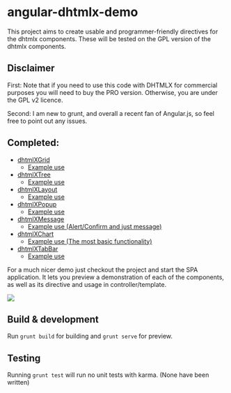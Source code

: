 # angular-dhtmlx-demo

This project aims to create usable and programmer-friendly directives for the dhtmlx components. These will be tested on the GPL version of the dhtmlx components. 
## Disclaimer

First:
Note that if you need to use this code with DHTMLX for commercial purposes you will need to buy the PRO version. Otherwise, you are under the GPL v2 licence.

Second:
I am new to grunt, and overall a recent fan of Angular.js, so feel free to point out any issues. 


## Completed:
<ul>
  <li>
    <a href="https://github.com/perushinkov/angular-dhtmlx-demo/blob/master/app/components/dhtmlx/directives/grid.js">dhtmlXGrid</a>
    <ul>
      <li>
        <a href="https://github.com/perushinkov/angular-dhtmlx-demo/blob/master/app/root/cmp/grid">
          Example use
        </a>
      </li>
    </ul>
  </li>
  <li>
    <a href="https://github.com/perushinkov/angular-dhtmlx-demo/blob/master/app/components/dhtmlx/directives/tree.js">dhtmlXTree</a>
    <ul>
      <li>
        <a href="https://github.com/perushinkov/angular-dhtmlx-demo/blob/master/app/root/cmp/tree">
          Example use
        </a>
      </li>
    </ul>
  </li>
  <li>
    <a href="https://github.com/perushinkov/angular-dhtmlx-demo/blob/master/app/components/dhtmlx/directives/layout.js">dhtmlXLayout</a>
    <ul>
      <li>
        <a href="https://github.com/perushinkov/angular-dhtmlx-demo/blob/master/app/root/cmp/layout">
          Example use
        </a>
      </li>
    </ul>
  </li>
  <li>
    <a href="https://github.com/perushinkov/angular-dhtmlx-demo/blob/master/app/components/dhtmlx/directives/popup.js">dhtmlXPopup</a>
    <ul>
      <li>
        <a href="https://github.com/perushinkov/angular-dhtmlx-demo/blob/master/app/root/cmp/popup">
          Example use
        </a>
      </li>
    </ul>
  </li>
  <li>
    <a
      href="https://github.com/perushinkov/angular-dhtmlx-demo/blob/master/app/components/dhtmlx/directives/message.js">dhtmlXMessage</a>
    <ul>
      <li>
        <a href="https://github.com/perushinkov/angular-dhtmlx-demo/blob/master/app/root/cmp/message">
          Example use (Alert/Confirm and just message)
        </a>
      </li>
    </ul>
  </li>
  <li>
    <a href="https://github.com/perushinkov/angular-dhtmlx-demo/blob/master/app/components/dhtmlx/directives/chart.js">dhtmlXChart</a>
    <ul>
      <li>
        <a href="https://github.com/perushinkov/angular-dhtmlx-demo/blob/master/app/root/cmp/chart">
          Example use (The most basic functionality)
        </a>
      </li>
    </ul>
  </li>
  <li>
    <a href="https://github.com/perushinkov/angular-dhtmlx-demo/blob/master/app/components/dhtmlx/directives/tabbar.js">dhtmlXTabBar</a>
    <ul>
      <li>
        <a href="https://github.com/perushinkov/angular-dhtmlx-demo/blob/master/app/root/cmp/tabbar">
          Example use
        </a>
      </li>
    </ul>
  </li>
</ul>

<p>For a much nicer demo just checkout the project and start the SPA application. It lets you preview a demonstration of
  each of the components, as well as its directive and usage in controller/template.<p>
<img src="https://github.com/perushinkov/angular-dhtmlx-demo/blob/master/app/assets/images/example.jpg">


  ## Build & development

  Run `grunt build` for building and `grunt serve` for preview.

  ## Testing

  Running `grunt test` will run no unit tests with karma. (None have been written)

